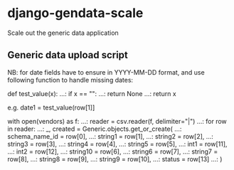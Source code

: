 # django-gendata-scale
Scale out the generic data application

## Generic data upload script

NB: for date fields have to ensure in YYYY-MM-DD format, and use following function to handle missing dates:

def test_value(x): 
    ...:     if x == "": 
    ...:         return None 
    ...:     return x 

e.g. date1 = test_value(row[1]]


with open(vendors) as f: 
    ...:     reader = csv.reader(f, delimiter="|") 
    ...:     for row in reader: 
    ...:         _, created = Generic.objects.get_or_create( 
    ...:             schema_name_id = row[0], 
    ...:             string1 = row[1], 
    ...:             string2 = row[2], 
    ...:             string3 = row[3], 
    ...:             string4 = row[4], 
    ...:             string5 = row[5], 
    ...:             int1 = row[11], 
    ...:             int2 = row[12], 
    ...:             string10 = row[6], 
    ...:             string6 = row[7], 
    ...:             string7 = row[8], 
    ...:             string8 = row[9], 
    ...:             string9 = row[10], 
    ...:             status = row[13] 
    ...:         ) 

